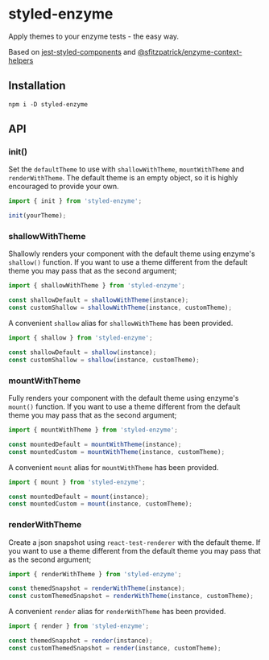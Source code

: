 # styled-enzyme

Apply themes to your enzyme tests - the easy way.

Based on [jest-styled-components](https://github.com/styled-components/jest-styled-components/tree/b4bac456ea9426743a2201433fff64ee5233e0fc#theming) and
[@sfitzpatrick/enzyme-context-helpers](https://www.npmjs.com/package/@sfitzpatrick/enzyme-context-helpers)

## Installation

```shell
npm i -D styled-enzyme
```

## API

### init()

Set the `defaultTheme` to use with `shallowWithTheme`, `mountWithTheme` and `renderWithTheme`.
The default theme is an empty object, so it is highly encouraged to provide your own.

```js
import { init } from 'styled-enzyme';

init(yourTheme);
```

### shallowWithTheme

Shallowly renders your component with the default theme using enzyme's `shallow()` function.
If you want to use a theme different from the default theme you may pass that as the second
argument;

```js
import { shallowWithTheme } from 'styled-enzyme';

const shallowDefault = shallowWithTheme(instance);
const customShallow = shallowWithTheme(instance, customTheme);
```

A convenient `shallow` alias for `shallowWithTheme` has been provided.

```js
import { shallow } from 'styled-enzyme';

const shallowDefault = shallow(instance);
const customShallow = shallow(instance, customTheme);
```

### mountWithTheme

Fully renders your component with the default theme using enzyme's `mount()` function.
If you want to use a theme different from the default theme you may pass that as the second
argument;

```js
import { mountWithTheme } from 'styled-enzyme';

const mountedDefault = mountWithTheme(instance);
const mountedCustom = mountWithTheme(instance, customTheme);
```

A convenient `mount` alias for `mountWithTheme` has been provided.

```js
import { mount } from 'styled-enzyme';

const mountedDefault = mount(instance);
const mountedCustom = mount(instance, customTheme);
```

### renderWithTheme

Create a json snapshot using `react-test-renderer` with the default theme. If you want to
use a theme different from the default theme you may pass that as the second argument;

```js
import { renderWithTheme } from 'styled-enzyme';

const themedSnapshot = renderWithTheme(instance);
const customThemedSnapshot = renderWithTheme(instance, customTheme);
```

A convenient `render` alias for `renderWithTheme` has been provided.

```js
import { render } from 'styled-enzyme';

const themedSnapshot = render(instance);
const customThemedSnapshot = render(instance, customTheme);
```
